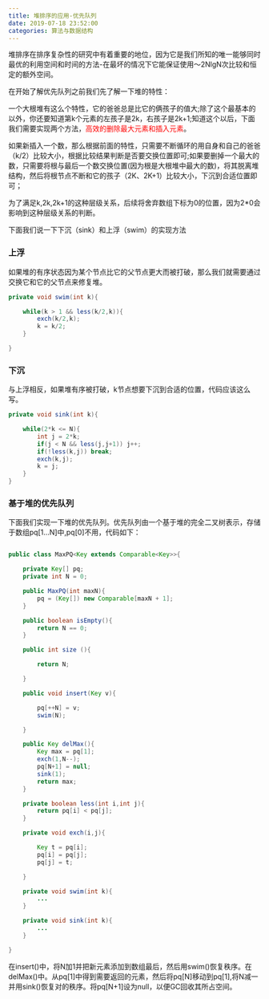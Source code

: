```yaml
---
title: 堆排序的应用-优先队列
date: 2019-07-18 23:52:00
categories: 算法与数据结构
---
```


堆排序在排序复杂性的研究中有着重要的地位，因为它是我们所知的唯一能够同时最优的利用空间和时间的方法-在最坏的情况下它能保证使用～2NlgN次比较和恒定的额外空间。

在开始了解优先队列之前我们先了解一下堆的特性：

一个大根堆有这么个特性，它的爸爸总是比它的俩孩子的值大;除了这个最基本的以外，你还要知道第k个元素的左孩子是2k，右孩子是2k+1;知道这个以后，下面我们需要实现两个方法，<font color="red">高效的删除最大元素和插入元素</font>。

如果新插入一个数，那么根据前面的特性，只需要不断循环的用自身和自己的爸爸（k/2）比较大小，根据比较结果判断是否要交换位置即可;如果要删掉一个最大的数，只需要将根与最后一个数交换位置(因为根是大根堆中最大的数)，将其脱离堆结构，然后将根节点不断和它的孩子（2K、2K+1）比较大小，下沉到合适位置即可；

为了满足k,2k,2k+1的这种层级关系，后续将舍弃数组下标为0的位置，因为2*0会影响到这种层级关系的判断。

下面我们说一下下沉（sink）和上浮（swim）的实现方法

### 上浮

如果堆的有序状态因为某个节点比它的父节点更大而被打破，那么我们就需要通过交换它和它的父节点来修复堆。

```java
private void swim(int k){

    while(k > 1 && less(k/2,k)){
        exch(k/2,k);
        k = k/2;
    }

}
```

### 下沉

与上浮相反，如果堆有序被打破，k节点想要下沉到合适的位置，代码应该这么写。

```java
private void sink(int k){

    while(2*k <= N){
        int j = 2*k;
        if(j < N && less(j,j+1)) j++;
        if(!less(k,j)) break;
        exch(k,j);
        k = j;
    }
}

```

### 基于堆的优先队列

下面我们实现一下堆的优先队列。优先队列由一个基于堆的完全二叉树表示，存储于数组pq[1...N]中,pq[0]不用，代码如下：

```java

public class MaxPQ<Key extends Comparable<Key>>{

    private Key[] pq;
    private int N = 0;

    public MaxPQ(int maxN){
        pq = (Key[]) new Comparable[maxN + 1];
    }

    public boolean isEmpty(){
        return N == 0;
    }

    public int size (){

        return N;

    }

    public void insert(Key v){

        pq[++N] = v;
        swim(N);

    }

    public Key delMax(){
        Key max = pq[1];
        exch(1,N--);
        pq[N+1] = null;
        sink(1);
        return max;
    }

    private boolean less(int i,int j){
        return pq[i] < pq[j];
    }

    private void exch(i,j){

        Key t = pq[i];
        pq[i] = pq[j];
        pq[j] = t;

    }

    private void swim(int k){
        ...
    }

    private void sink(int k){
        ...
    }

}

```

在insert()中，将N加1并把新元素添加到数组最后，然后用swim()恢复秩序。在delMax()中。从pq[1]中得到需要返回的元素，然后将pq[N]移动到pq[1],将N减一并用sink()恢复对的秩序。将pq[N+1]设为null，以便GC回收其所占空间。